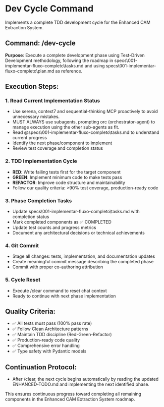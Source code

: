 # Dev Cycle Command

Implements a complete TDD development cycle for the Enhanced CAM Extraction System.

## Command: /dev-cycle

**Purpose**: Execute a complete development phase using Test-Driven Development methodology, following the roadmap in specs\001-implementar-fluxo-completo\tasks.md and using specs\001-implementar-fluxo-completo\plan.md as reference.

## Execution Steps:

### 1. Read Current Implementation Status
- Use serena, context7 and sequential-thinking MCP proactively to avoid unnecessary mistakes.
- MUST ALWAYS use subagents, prompting orc (orchestrator-agent) to manage execution using the other sub-agents as fit.
- Read @specs\001-implementar-fluxo-completo\tasks.md to understand current progress
- Identify the next phase/component to implement
- Review test coverage and completion status

### 2. TDD Implementation Cycle
- **RED**: Write failing tests first for the target component
- **GREEN**: Implement minimum code to make tests pass
- **REFACTOR**: Improve code structure and maintainability
- Follow our quality criteria: >90% test coverage, production-ready code

### 3. Phase Completion Tasks
- Update specs\001-implementar-fluxo-completo\tasks.md with completion status
- Mark completed components as ✅ COMPLETED
- Update test counts and progress metrics
- Document any architectural decisions or technical achievements

### 4. Git Commit
- Stage all changes: tests, implementation, and documentation updates
- Create meaningful commit message describing the completed phase
- Commit with proper co-authoring attribution

### 5. Cycle Reset
- Execute /clear command to reset chat context
- Ready to continue with next phase implementation

## Quality Criteria:
- ✅ All tests must pass (100% pass rate)
- ✅ Follow Clean Architecture patterns
- ✅ Maintain TDD discipline (Red-Green-Refactor)
- ✅ Production-ready code quality
- ✅ Comprehensive error handling
- ✅ Type safety with Pydantic models

## Continuation Protocol:
- After /clear, the next cycle begins automatically by reading the updated ENHANCED-TODO.md and implementing the next identified phase.

This ensures continuous progress toward completing all remaining components in the Enhanced CAM Extraction System roadmap.